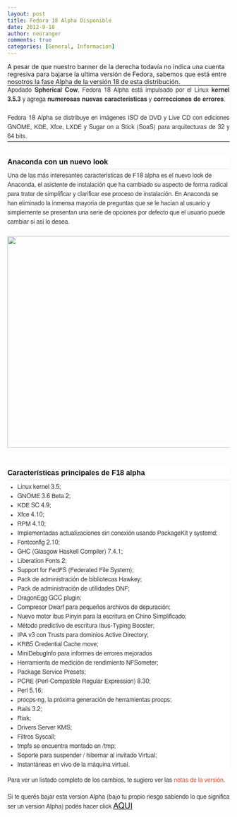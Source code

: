 ```yaml
---
layout: post
title: Fedora 18 Alpha Disponible
date: 2012-9-18
author: neoranger
comments: true
categories: [General, Informacion]
---
```

A pesar de que nuestro banner de la derecha todavía no indica una cuenta regresiva para bajarse la ultima versión de Fedora, sabemos que está entre nosotros la fase Alpha de la versión 18 de esta distribución.<br /><table border="0" cellpadding="2" cellspacing="2" style="background-color:white;color:#333333;font-family:Freesans, Tahoma, Helvetica, sans-serif;font-size:14px;line-height:21px;margin:0;padding:0;text-align:justify;"><tbody style="margin:0;padding:0;"><tr style="margin:0;padding:0;"><td style="margin:0;padding:0;">Apodado <b style="margin:0;padding:0;">Spherical Cow</b>, Fedora 18 Alpha está impulsado por el Linux <b style="margin:0;padding:0;">kernel 3.5.3</b> y agrega <b style="margin:0;padding:0;">numerosas nuevas características</b> y <b style="margin:0;padding:0;">correcciones de errores</b>.<br style="margin:0;padding:0;" /><br style="margin:0;padding:0;" />Fedora 18 Alpha se distribuye en imágenes ISO de DVD y Live CD con ediciones GNOME, KDE, Xfce, LXDE y Sugar on a Stick (SoaS) para arquitecturas de 32 y 64 bits.</td></tr></tbody></table><a href="" name="more" style="background-color:white;color:#cf4c23;font-family:Freesans, Tahoma, Helvetica, sans-serif;font-size:14px;line-height:21px;margin:0;outline:none;padding:0;text-align:justify;"></a><br /><h3 style="background-color:white;border-bottom-color:rgb(221,221,221);border-bottom-style:solid;border-bottom-width:1px;color:#111111;font-family:Questrial, sans-serif;margin:0 0 5px;padding:5px 0 6px;text-align:justify;">Anaconda con un nuevo look</h3><span style="background-color:white;color:#333333;font-family:Freesans, Tahoma, Helvetica, sans-serif;font-size:14px;line-height:21px;text-align:justify;">Una de las más interesantes características de F18 alpha es el nuevo look de Anaconda, el asistente de instalación que ha cambiado su aspecto de forma radical para tratar de simplificar y clarificar ese proceso de instalación. En Anaconda se han eliminado la inmensa mayoría de preguntas que se le hacían al usuario y simplemente se presentan una serie de opciones por defecto que el usuario puede cambiar si así lo desea. </span><br style="background-color:white;color:#333333;font-family:Freesans, Tahoma, Helvetica, sans-serif;font-size:14px;line-height:21px;margin:0;padding:0;text-align:justify;" /><br style="background-color:white;color:#333333;font-family:Freesans, Tahoma, Helvetica, sans-serif;font-size:14px;line-height:21px;margin:0;padding:0;text-align:justify;" /><a href="http://104.131.75.199/wp-content/uploads/2014/11/96b5c-fedora-18-alpha.jpg" style="background-color:white;color:#d1512a;font-family:Freesans, Tahoma, Helvetica, sans-serif;font-size:14px;line-height:21px;margin:0;outline:none;padding:0;text-align:justify;text-decoration:none;"><img border="0" height="480" src="http://104.131.75.199/wp-content/uploads/2014/11/96b5c-fedora-18-alpha.jpg?w=300" width="640" /></a><br style="background-color:white;color:#333333;font-family:Freesans, Tahoma, Helvetica, sans-serif;font-size:14px;line-height:21px;margin:0;padding:0;text-align:justify;" /><br style="background-color:white;color:#333333;font-family:Freesans, Tahoma, Helvetica, sans-serif;font-size:14px;line-height:21px;margin:0;padding:0;text-align:justify;" /><br style="background-color:white;color:#333333;font-family:Freesans, Tahoma, Helvetica, sans-serif;font-size:14px;line-height:21px;margin:0;padding:0;text-align:justify;" /><h3 style="background-color:white;border-bottom-color:rgb(221,221,221);border-bottom-style:solid;border-bottom-width:1px;color:#111111;font-family:Questrial, sans-serif;margin:0 0 5px;padding:5px 0 6px;text-align:justify;">Características principales de F18 alpha</h3><ul style="background-color:white;color:#333333;font-family:Freesans, Tahoma, Helvetica, sans-serif;font-size:14px;line-height:21px;margin:.4em 0 1em;padding:0;text-align:justify;"><li style="list-style-position:outside;margin:0 0 0 1.6em;padding:0;">Linux kernel 3.5;</li><li style="list-style-position:outside;margin:0 0 0 1.6em;padding:0;">GNOME 3.6 Beta 2;</li><li style="list-style-position:outside;margin:0 0 0 1.6em;padding:0;">KDE SC 4.9;</li><li style="list-style-position:outside;margin:0 0 0 1.6em;padding:0;">Xfce 4.10;</li><li style="list-style-position:outside;margin:0 0 0 1.6em;padding:0;">RPM 4.10;</li><li style="list-style-position:outside;margin:0 0 0 1.6em;padding:0;">Implementadas actualizaciones sin conexión usando PackageKit y systemd;</li><li style="list-style-position:outside;margin:0 0 0 1.6em;padding:0;">Fontconfig 2.10;</li><li style="list-style-position:outside;margin:0 0 0 1.6em;padding:0;">GHC (Glasgow Haskell Compiler) 7.4.1;</li><li style="list-style-position:outside;margin:0 0 0 1.6em;padding:0;">Liberation Fonts 2;</li><li style="list-style-position:outside;margin:0 0 0 1.6em;padding:0;">Support for FedFS (Federated File System);</li><li style="list-style-position:outside;margin:0 0 0 1.6em;padding:0;">Pack de administración de bibliotecas Hawkey;</li><li style="list-style-position:outside;margin:0 0 0 1.6em;padding:0;">Pack de administración de utilidades DNF;</li><li style="list-style-position:outside;margin:0 0 0 1.6em;padding:0;">DragonEgg GCC plugin;</li><li style="list-style-position:outside;margin:0 0 0 1.6em;padding:0;">Compresor Dwarf para pequeños archivos de depuración;</li><li style="list-style-position:outside;margin:0 0 0 1.6em;padding:0;">Nuevo motor ibus Pinyin para la escritura en Chino Simplificado;</li><li style="list-style-position:outside;margin:0 0 0 1.6em;padding:0;">Método predictivo de escritura Ibus-Typing Booster;</li><li style="list-style-position:outside;margin:0 0 0 1.6em;padding:0;">IPA v3 con Trusts para dominios Active Directory;</li><li style="list-style-position:outside;margin:0 0 0 1.6em;padding:0;">KRB5 Credential Cache move;</li><li style="list-style-position:outside;margin:0 0 0 1.6em;padding:0;">MiniDebugInfo para informes de errores mejorados</li><li style="list-style-position:outside;margin:0 0 0 1.6em;padding:0;">Herramienta de medición de rendimiento NFSometer;</li><li style="list-style-position:outside;margin:0 0 0 1.6em;padding:0;">Package Service Presets;</li><li style="list-style-position:outside;margin:0 0 0 1.6em;padding:0;">PCRE (Perl-Compatible Regular Expression) 8.30;</li><li style="list-style-position:outside;margin:0 0 0 1.6em;padding:0;">Perl 5.16;</li><li style="list-style-position:outside;margin:0 0 0 1.6em;padding:0;">procps-ng, la próxima generación de herramientas procps;</li><li style="list-style-position:outside;margin:0 0 0 1.6em;padding:0;">Rails 3.2;</li><li style="list-style-position:outside;margin:0 0 0 1.6em;padding:0;">Riak;</li><li style="list-style-position:outside;margin:0 0 0 1.6em;padding:0;">Drivers Server KMS;</li><li style="list-style-position:outside;margin:0 0 0 1.6em;padding:0;">Filtros Syscall;</li><li style="list-style-position:outside;margin:0 0 0 1.6em;padding:0;">tmpfs se encuentra montado en /tmp;</li><li style="list-style-position:outside;margin:0 0 0 1.6em;padding:0;">Soporte para suspender / hibernar al invitado Virtual;</li><li style="list-style-position:outside;margin:0 0 0 1.6em;padding:0;">Instantáneas en vivo de la máquina virtual.</li></ul><span style="background-color:white;color:#333333;font-family:Freesans, Tahoma, Helvetica, sans-serif;font-size:14px;line-height:21px;text-align:justify;">Para ver un listado completo de los cambios, te sugiero ver las </span><a href="http://fedoraproject.org/wiki/Releases/18/FeatureList" style="background-color:white;color:#d1512a;font-family:Freesans, Tahoma, Helvetica, sans-serif;font-size:14px;line-height:21px;margin:0;outline:none;padding:0;text-align:justify;text-decoration:none;" target="_blank">notas de la versión</a><span style="background-color:white;color:#333333;font-family:Freesans, Tahoma, Helvetica, sans-serif;font-size:14px;line-height:21px;text-align:justify;">.</span><br /><br /><div style="text-align:justify;"><span style="color:#333333;font-family:Freesans, Tahoma, Helvetica, sans-serif;"><span style="line-height:21px;"><span style="font-size:14px;">Si te querés bajar esta version Alpha (bajo tu propio riesgo sabiendo lo que significa ser un version Alpha) podés hacer click </span><a href="http://fedoraproject.org/get-prerelease" target="_blank"><span style="font-size:large;">AQUI</span></a></span></span></div>
